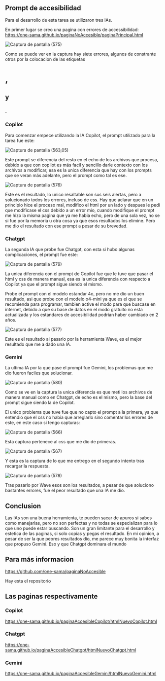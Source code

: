 ## Prompt de accesibilidad

Para el desarrollo de esta tarea se utilizaron tres IAs.

En primer lugar se creo una pagina con errores de accessibilidad: https://one-sama.github.io/paginaNoAccesible/paginaPrincipal.html

![Captura de pantalla (575)](https://github.com/user-attachments/assets/b9c71190-1036-4d1d-bed0-ca4801dd5e50)

Como se puede ver en la captura hay siete errores, algunos de constrante otros por la colocacion de las etiquetas <h1>, <h2> y <h3>.

### Copilot

Para comenzar empece utilizando la IA Copilot, el prompt utilizado para la tarea fue este:

![Captura de pantalla (563,05)](https://github.com/user-attachments/assets/b1132d4e-6f93-4788-a0cd-2dd4f71be10f)

Este prompt se diferencia del resto en el echo de los archivos que procesa, debido a que con copilot es más facil y sencillo darle contexto con los archivos a modificar, esa es la unica diferencia que hay con los prompts que se veran más adelante, pero el prompt como tal es ese.

![Captura de pantalla (576)](https://github.com/user-attachments/assets/b90c26d5-7645-4b1b-b8b7-4fab2835c219)

Este es el resultado, lo unico resaltable son sus seis alertas, pero a solucionado todos los errores, incluso de css. Hay que aclarar que en un principio hice el proceso mal, modifico el html por un lado y despues le pedi que modificase el css debido a un error mio, cuando modifique el prompt me hizo la misma pagina que ya me habia echo, pero de una sola vez, no se si fue por la memoria u otra cosa ya que esos resultados los elimine. Pero me dio el resultado con ese prompt a pesar de su brevedad.

### Chatgpt

La segunda IA que probe fue Chatgpt, con esta si hubo algunas complicaciones, el prompt fue este:

![Captura de pantalla (579)](https://github.com/user-attachments/assets/b94a8ae5-be53-4da3-ba28-dda540d86acf)

La unica diferencia con el prompt de Copilot fue que le tuve que pasar el html y css de manera manual, esa es la unica diferencia con respecto a Copilot ya que el prompt sigue siendo el mismo.

Probe el prompt con el modelo estandar 4o, pero no me dio un buen resultado, asi que probe con el modelo o4-mini ya que es el que se recomienda para programar, tambien active el modo para que buscase en internet, debido a que su base de datos en el modo gratuito no esta actualizada y los estandares de accesibilidad podrian haber cambiado en 2 años.

![Captura de pantalla (577)](https://github.com/user-attachments/assets/a0a0753d-bb68-4c01-b738-2357fcb86409)

Este es el resultado al pasarlo por la herramienta Wave, es el mejor resultado que me a dado una IA.

### Gemini

La ultima IA por la que pase el prompt fue Gemini, los problemas que me dio fueron faciles que solucionar.

![Captura de pantalla (580)](https://github.com/user-attachments/assets/ee9a85cc-4e6a-4645-a607-6d7ac46084de)

Como se ve en la captura la unica diferencia es que meti los archivos de manera manual como en Chatgpt, de echo es el mismo, pero la base del prompt sigue siendo la de Copilot.

El unico problema que tuve fue que no capto el prompt a la primera, ya que entendio que el css no habia que arreglarlo sino comentar los errores de este, en este caso si tengo capturas:

![Captura de pantalla (566)](https://github.com/user-attachments/assets/b01961e6-7982-4c97-a466-9ce4f78d27ac)

Esta captura pertenece al css que me dio de primeras.

![Captura de pantalla (567)](https://github.com/user-attachments/assets/4a637000-b231-43da-8e22-a1ed558b1a54)

Y esta es la captura de lo que me entrego en el segundo intento tras recargar la respuesta.

![Captura de pantalla (578)](https://github.com/user-attachments/assets/fb1ead70-4b1f-4e6a-beb0-7e178392add9)

Tras pasarlo por Wave esos son los resultados, a pesar de que soluciono bastantes errores, fue el peor resultado que una IA me dio.

## Conclusion

Las IAs son una buena herramienta, te pueden sacar de apuros si sabes como manejarlas, pero no son perfectas y no todas se especializan para lo que uno puede estar buscando. Son un gran limitante para el desarrollo y estetica de las paginas, si solo copias y pegas el resultado. En mi opinion, a pesar de ser la que peores resultados dio, me parece muy bonita la interfaz que propuso Gemini. Eso y que Chatgpt dominara el mundo

## Para más informacion

https://github.com/one-sama/paginaNoAccesible

Hay esta el repositorio

## Las paginas respectivamente

### Copilot

https://one-sama.github.io/paginaAccesibleCopilot/htmlNuevoCopilot.html

### Chatgpt

https://one-sama.github.io/paginaAccesibleChatgpt/htmlNuevoChatgpt.html

### Gemini

https://one-sama.github.io/paginaAccesibleGemini/htmlNuevoGemini.html
